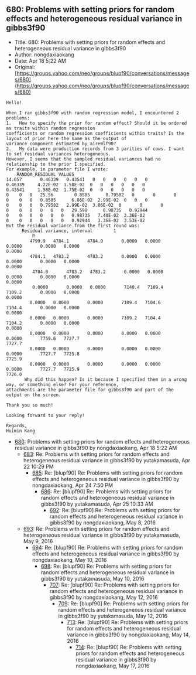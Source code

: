 ## 680: Problems with setting priors for random effects and heterogeneous residual variance in gibbs3f90

- Title: 680: Problems with setting priors for random effects and heterogeneous residual variance in gibbs3f90
- Author: nongdaxiaokang
- Date: Apr 18 5:22 AM
- Original: [https://groups.yahoo.com/neo/groups/blupf90/conversations/messages/680](https://groups.yahoo.com/neo/groups/blupf90/conversations/messages/680)

```
Hello!
 
When I ran gibbs3f90 with random regression model, I encountered 2 problems:
1.	 How to specify the prior for random effect? Should it be ordered as traits within random regression
coefficients or random regression coefficients within traits? Is the layout of prior here the same as the output of
variance component estimated by airemlf90?
2.	 My data were production records from 3 parities of cows. I want to set residual variances heterogeneous.
However, I seems that the sampled residual variances had no relationship to the prior I specified.
For example, in parameter file I wrote:
    RANDOM_RESIDUAL VALUES
14.057	     0.46339   0.43541	 0	 0	 0	 0	 0	 0
0.46339     4.22E-02  1.58E-02	0	0	0	0	0	0
0.43541     1.58E-02  1.75E-02	0	0	0	0	0	0
0	 0	 0	 25.56	      0.8585	  0.79582   0	    0	    0
0	 0	 0	 0.8585      6.86E-02  2.99E-02  0	 0	 0
0	 0	 0	 0.79582   2.99E-02  3.06E-02  0       0       0
0	 0	 0	 0	 0	 0	 29.598      0.98735   0.92944
0	 0	 0	 0	 0	 0	 0.98735   7.40E-02  3.36E-02
0	 0	 0	 0	 0	 0	 0.92944   3.36E-02  3.53E-02
But the residual variance from the first round was:
      Residual variance, interval	     1
	      R
	     4799.9	  4784.1       4784.0	    0.0000	 0.0000       0.0000	   0.0000	0.0000	    
0.0000	 
	     4784.1	  4783.2       4783.2	    0.0000	 0.0000       0.0000	   0.0000	0.0000	    
0.0000	 
	      4784.0	   4783.2	4783.2	     0.0000	  0.0000       0.0000	    0.0000	 0.0000      
0.0000	 
	      0.0000	   0.0000	0.0000	     7140.4	  7109.4       7109.2	    0.0000	 0.0000      
0.0000	 
	     0.0000	  0.0000       0.0000	    7109.4	 7104.6       7104.4	   0.0000	0.0000	    
0.0000	 
	     0.0000	  0.0000       0.0000	    7109.2	 7104.4       7104.2	   0.0000	0.0000	    
0.0000	 
	     0.0000	  0.0000       0.0000	    0.0000	 0.0000       0.0000	   7759.6	7727.7	    
7727.7	 
	     0.0000	  0.0000       0.0000	    0.0000	 0.0000       0.0000	   7727.7	7725.8	    
7725.9	 
	     0.0000	  0.0000       0.0000	    0.0000	 0.0000       0.0000	   7727.7	7725.9	    
7726.0	 
       Why did this happen? Is it because I specified them in a wrong way, or something else? For your reference,
attachments are the parameter file for gibbs3f90 and part of the output on the screen.
 
Thank you so much!
 
Looking forward to your reply!
 
Regards,
Huimin Kang
```

- [680](0680.md): Problems with setting priors for random effects and heterogeneous residual variance in gibbs3f90 by nongdaxiaokang, Apr 18 5:22 AM
    - [683](0683.md): Re: Problems with setting priors for random effects and heterogeneous residual variance in gibbs3f90 by yutakamasuda, Apr 22 10:29 PM
        - [685](0685.md): Re: [blupf90] Re: Problems with setting priors for random effects and heterogeneous residual variance in gibbs3f90 by nongdaxiaokang, Apr 24 7:50 PM
            - [686](0686.md): Re: [blupf90] Re: Problems with setting priors for random effects and heterogeneous residual variance in gibbs3f90 by yutakamasuda, Apr 25 10:33 AM
                - [692](0692.md): Re: [blupf90] Re: Problems with setting priors for random effects and heterogeneous residual variance in gibbs3f90 by nongdaxiaokang, May 8, 2016
    - [693](0693.md): Re: Problems with setting priors for random effects and heterogeneous residual variance in gibbs3f90 by yutakamasuda, May 9, 2016
        - [694](0694.md): Re: [blupf90] Re: Problems with setting priors for random effects and heterogeneous residual variance in gibbs3f90 by nongdaxiaokang, May 10, 2016
            - [698](0698.md): Re: [blupf90] Re: Problems with setting priors for random effects and heterogeneous residual variance in gibbs3f90 by yutakamasuda, May 10, 2016
                - [707](0707.md): Re: [blupf90] Re: Problems with setting priors for random effects and heterogeneous residual variance in gibbs3f90 by nongdaxiaokang, May 12, 2016
                    - [709](0709.md): Re: [blupf90] Re: Problems with setting priors for random effects and heterogeneous residual variance in gibbs3f90 by yutakamasuda, May 12, 2016
                        - [713](0713.md): Re: [blupf90] Re: Problems with setting priors for random effects and heterogeneous residual variance in gibbs3f90 by nongdaxiaokang, May 14, 2016
                            - [714](0714.md): Re: [blupf90] Re: Problems with setting priors for random effects and heterogeneous residual variance in gibbs3f90 by nongdaxiaokang, May 17, 2016
